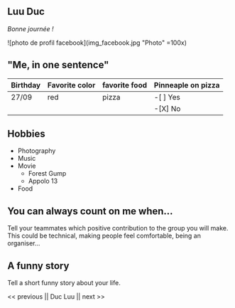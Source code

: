 ## **Luu Duc**

*Bonne journée !*

![photo de profil facebook](img_facebook.jpg "Photo" =100x)

## "Me, in one sentence" 


|   Birthday    |  Favorite color   | favorite food  | Pinneaple on pizza |
|:--------------|:------------------|:---------------|:-------------------|
|   27/09       |      red          |    pizza       |  -[ ] Yes          |
|               |                   |                |  -[X] No

## Hobbies

* Photography
* Music
* Movie
    * Forest Gump
    * Appolo 13
* Food

## You can always count on me when...

Tell your teammates which positive contribution to the group you will make.
This could be technical, making people feel comfortable, being an organiser...

## A funny story

Tell a short funny story about your life.

<< previous || Duc Luu || next >>
